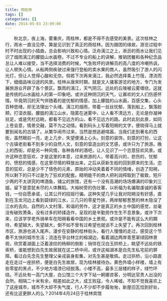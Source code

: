 ```yaml
---
title: 雨桂林
tags: []
categories: []
date: 2014-05-03 23:09:00 
---
```



&emsp;&emsp;秋北京，夜上海，雾重庆，雨桂林，都是不得不去感受的美景。这次桂林之行，雨水一直没见停，算是见识到了真正的雨桂林。因为跟团的缘故，游览过程中时不时出现的小插曲，总会影响兴致和心情。泛舟漓江之上，淅沥的雨水让我们见识了烟雨漓江的朦胧山水画卷。不过不专业的船上的讲解，推销团餐和各种纪念品总让人难以接受，当不选择消费的时候，气急败坏的讲解员的高八度的冷嘲热讽，让人顿失心情。从船两侧疾驶过来强行登船的卖水果的商人，虽然吸引了游人的闪光灯，但让人觉得心酸和无奈。倘若下次再来漓江，我必然选择乘上竹筏，漂流而下，细细品味沿途的风景。桂林从唐宋时期，就是文人骚客游览的地方，专门为发展旅游业开辟了各个景区。飘雨的漓江，天气阴沉，远处的丘陵被云雾缠绕，这就是传统的山水画给人的第一印象吧。或许这种阴沉的天气，让寡欢的文人们伤感怀情。毕竟阴沉的天气伴随着的是忧郁的情感，加上朦胧的山水画，百感交集，心头百种思绪，却无法理出个头绪。漓江的烟雨，带着一丝丝忧郁，落到船上，飘落脸颊，打湿衣服。朦胧的漓江山水，隐匿在迷雾中，让人看不清远方，无论是你凝神驻足，或是凭栏远眺，都看不见远方的山，看不见远方的路。此时此刻此景，如同上苍会意，情景交融，莫不为之动情。看到码头上写着阳朔的文字，便晓得马上就要到闻名的古镇了。从繁华闹市过来，当然是想逃避喧嚣，当我们走到著名的西街，虽然眼前一亮，走上几步，失望便涌上心头。刻意的装饰，刻意的打扮，让这个古镇老街看不到多少的自然人文，刻意的营造出的文艺感，或许只为了旅游。晚上的西街，却是另一种风情，各种各样的酒吧，让人见识了一个恣意狂欢风景。或许这种恣意狂欢，才是这里的本意，过来旅游的人，带着高兴的，悲伤的，忧郁的，愤怒的情感，在这里尽情的释放出来，之后从获新生般的回到原来的生活。恣意的狂欢，总是少不了情色的元素，原始的冲动夹着着不同的情绪，创造了阳朔，所以剩下的只不过是为了狂欢的配套。精明能干的商人把利润榨取到了极致，短斤少两的不太讲究的啤酒鱼，铺尘的旅馆，还有一个没有高潮的场场爆满的印象刘三姐，留下是意犹未尽的人体舞蹈。大榕树旁的伪壮寨，以祈福为名骗取虔诚的香客钱，一份自愿承诺，让其公开的招摇行骗。这种失望几乎让我对阳朔没有好感，直到在玉龙河边上看到碧绿的江水，三几只的零星竹排，两岸郁郁葱葱的林木隐没了江水的去向，自然的人文村落，和谐的劳作，这才是真正的乡土中国的感觉，丝毫没有破败萧条，没有过多的矫揉造作，呈现的是辛勤劳作生生不息景象。或许下次来，应该学学老外骑单车在阳朔看看中国的乡土景观。或许是不能有这么大的期待，希望越大，失望越大，倒不如不曾有过希望也就谈不上失望了。再次回到桂林市区，旅游也进入尾声。漫步在安静的桂林街头，看行人慢慢的走过，感受这个节奏不太快的城市生活；流连在亭台林立的榕湖边，看着湖边两岸青葱翠绿园林景观，欣赏着湖面上泛着波纹的杨柳的倒影；徜徉在汉白玉拱桥上，眺望不远处的铁索桥，谁能想到白先生故居就在这二桥中间，或许这榕湖本是白先生私宅前的屏障。看过白先念先生整理父亲戎装身影集，对先生甚是敬佩。走过拱桥，沿小路直走在走过一座拱桥，便是白先生故居，现为桂林接待办。黄色外墙小样楼，墙上有些零星的黑点，不少地方墙漆已经脱落。小楼不高，最多三层楼的样子，绿竹环绕。不远处有一高门大屋，白公馆三个大字下站一婀娜咨客，分明达官贵人出没的会所。相隔二十米有余，相差如此之大，成王败寇，令人唏嘘。不知不觉我喜欢上了这座城市，城市不大却不失气度，行人不少却不步履匆匆，新屋旧瓦恰到好处，还有比这更醉人的么？2014年4月24日于桂林宾馆